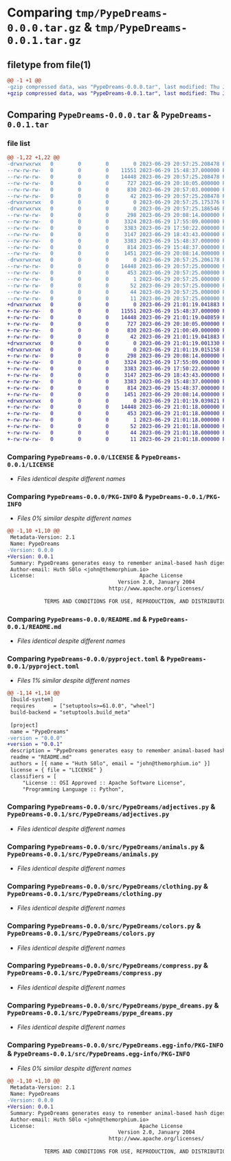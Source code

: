# Comparing `tmp/PypeDreams-0.0.0.tar.gz` & `tmp/PypeDreams-0.0.1.tar.gz`

## filetype from file(1)

```diff
@@ -1 +1 @@
-gzip compressed data, was "PypeDreams-0.0.0.tar", last modified: Thu Jun 29 20:57:25 2023, max compression
+gzip compressed data, was "PypeDreams-0.0.1.tar", last modified: Thu Jun 29 21:01:19 2023, max compression
```

## Comparing `PypeDreams-0.0.0.tar` & `PypeDreams-0.0.1.tar`

### file list

```diff
@@ -1,22 +1,22 @@
-drwxrwxrwx   0        0        0        0 2023-06-29 20:57:25.208478 PypeDreams-0.0.0/
--rw-rw-rw-   0        0        0    11551 2023-06-29 15:48:37.000000 PypeDreams-0.0.0/LICENSE
--rw-rw-rw-   0        0        0    14448 2023-06-29 20:57:25.208478 PypeDreams-0.0.0/PKG-INFO
--rw-rw-rw-   0        0        0      727 2023-06-29 20:10:05.000000 PypeDreams-0.0.0/README.md
--rw-rw-rw-   0        0        0      830 2023-06-29 20:57:03.000000 PypeDreams-0.0.0/pyproject.toml
--rw-rw-rw-   0        0        0       42 2023-06-29 20:57:25.208478 PypeDreams-0.0.0/setup.cfg
-drwxrwxrwx   0        0        0        0 2023-06-29 20:57:25.175376 PypeDreams-0.0.0/src/
-drwxrwxrwx   0        0        0        0 2023-06-29 20:57:25.186546 PypeDreams-0.0.0/src/PypeDreams/
--rw-rw-rw-   0        0        0      298 2023-06-29 20:08:14.000000 PypeDreams-0.0.0/src/PypeDreams/__init__.py
--rw-rw-rw-   0        0        0     3324 2023-06-29 17:55:09.000000 PypeDreams-0.0.0/src/PypeDreams/adjectives.py
--rw-rw-rw-   0        0        0     3383 2023-06-29 17:50:22.000000 PypeDreams-0.0.0/src/PypeDreams/animals.py
--rw-rw-rw-   0        0        0     3147 2023-06-29 18:43:43.000000 PypeDreams-0.0.0/src/PypeDreams/clothing.py
--rw-rw-rw-   0        0        0     3383 2023-06-29 15:48:37.000000 PypeDreams-0.0.0/src/PypeDreams/colors.py
--rw-rw-rw-   0        0        0      814 2023-06-29 15:48:37.000000 PypeDreams-0.0.0/src/PypeDreams/compress.py
--rw-rw-rw-   0        0        0     1451 2023-06-29 20:08:14.000000 PypeDreams-0.0.0/src/PypeDreams/pype_dreams.py
-drwxrwxrwx   0        0        0        0 2023-06-29 20:57:25.206178 PypeDreams-0.0.0/src/PypeDreams.egg-info/
--rw-rw-rw-   0        0        0    14448 2023-06-29 20:57:25.000000 PypeDreams-0.0.0/src/PypeDreams.egg-info/PKG-INFO
--rw-rw-rw-   0        0        0      453 2023-06-29 20:57:25.000000 PypeDreams-0.0.0/src/PypeDreams.egg-info/SOURCES.txt
--rw-rw-rw-   0        0        0        1 2023-06-29 20:57:25.000000 PypeDreams-0.0.0/src/PypeDreams.egg-info/dependency_links.txt
--rw-rw-rw-   0        0        0       52 2023-06-29 20:57:25.000000 PypeDreams-0.0.0/src/PypeDreams.egg-info/entry_points.txt
--rw-rw-rw-   0        0        0       44 2023-06-29 20:57:25.000000 PypeDreams-0.0.0/src/PypeDreams.egg-info/requires.txt
--rw-rw-rw-   0        0        0       11 2023-06-29 20:57:25.000000 PypeDreams-0.0.0/src/PypeDreams.egg-info/top_level.txt
+drwxrwxrwx   0        0        0        0 2023-06-29 21:01:19.041883 PypeDreams-0.0.1/
+-rw-rw-rw-   0        0        0    11551 2023-06-29 15:48:37.000000 PypeDreams-0.0.1/LICENSE
+-rw-rw-rw-   0        0        0    14448 2023-06-29 21:01:19.040859 PypeDreams-0.0.1/PKG-INFO
+-rw-rw-rw-   0        0        0      727 2023-06-29 20:10:05.000000 PypeDreams-0.0.1/README.md
+-rw-rw-rw-   0        0        0      830 2023-06-29 21:00:49.000000 PypeDreams-0.0.1/pyproject.toml
+-rw-rw-rw-   0        0        0       42 2023-06-29 21:01:19.041883 PypeDreams-0.0.1/setup.cfg
+drwxrwxrwx   0        0        0        0 2023-06-29 21:01:19.001330 PypeDreams-0.0.1/src/
+drwxrwxrwx   0        0        0        0 2023-06-29 21:01:19.015158 PypeDreams-0.0.1/src/PypeDreams/
+-rw-rw-rw-   0        0        0      298 2023-06-29 20:08:14.000000 PypeDreams-0.0.1/src/PypeDreams/__init__.py
+-rw-rw-rw-   0        0        0     3324 2023-06-29 17:55:09.000000 PypeDreams-0.0.1/src/PypeDreams/adjectives.py
+-rw-rw-rw-   0        0        0     3383 2023-06-29 17:50:22.000000 PypeDreams-0.0.1/src/PypeDreams/animals.py
+-rw-rw-rw-   0        0        0     3147 2023-06-29 18:43:43.000000 PypeDreams-0.0.1/src/PypeDreams/clothing.py
+-rw-rw-rw-   0        0        0     3383 2023-06-29 15:48:37.000000 PypeDreams-0.0.1/src/PypeDreams/colors.py
+-rw-rw-rw-   0        0        0      814 2023-06-29 15:48:37.000000 PypeDreams-0.0.1/src/PypeDreams/compress.py
+-rw-rw-rw-   0        0        0     1451 2023-06-29 20:08:14.000000 PypeDreams-0.0.1/src/PypeDreams/pype_dreams.py
+drwxrwxrwx   0        0        0        0 2023-06-29 21:01:19.039821 PypeDreams-0.0.1/src/PypeDreams.egg-info/
+-rw-rw-rw-   0        0        0    14448 2023-06-29 21:01:18.000000 PypeDreams-0.0.1/src/PypeDreams.egg-info/PKG-INFO
+-rw-rw-rw-   0        0        0      453 2023-06-29 21:01:18.000000 PypeDreams-0.0.1/src/PypeDreams.egg-info/SOURCES.txt
+-rw-rw-rw-   0        0        0        1 2023-06-29 21:01:18.000000 PypeDreams-0.0.1/src/PypeDreams.egg-info/dependency_links.txt
+-rw-rw-rw-   0        0        0       52 2023-06-29 21:01:18.000000 PypeDreams-0.0.1/src/PypeDreams.egg-info/entry_points.txt
+-rw-rw-rw-   0        0        0       44 2023-06-29 21:01:18.000000 PypeDreams-0.0.1/src/PypeDreams.egg-info/requires.txt
+-rw-rw-rw-   0        0        0       11 2023-06-29 21:01:18.000000 PypeDreams-0.0.1/src/PypeDreams.egg-info/top_level.txt
```

### Comparing `PypeDreams-0.0.0/LICENSE` & `PypeDreams-0.0.1/LICENSE`

 * *Files identical despite different names*

### Comparing `PypeDreams-0.0.0/PKG-INFO` & `PypeDreams-0.0.1/PKG-INFO`

 * *Files 0% similar despite different names*

```diff
@@ -1,10 +1,10 @@
 Metadata-Version: 2.1
 Name: PypeDreams
-Version: 0.0.0
+Version: 0.0.1
 Summary: PypeDreams generates easy to remember animal-based hash digests
 Author-email: Huth S0lo <john@themorphium.io>
 License:                                  Apache License
                                    Version 2.0, January 2004
                                 http://www.apache.org/licenses/
         
            TERMS AND CONDITIONS FOR USE, REPRODUCTION, AND DISTRIBUTION
```

### Comparing `PypeDreams-0.0.0/README.md` & `PypeDreams-0.0.1/README.md`

 * *Files identical despite different names*

### Comparing `PypeDreams-0.0.0/pyproject.toml` & `PypeDreams-0.0.1/pyproject.toml`

 * *Files 1% similar despite different names*

```diff
@@ -1,14 +1,14 @@
 [build-system]
 requires      = ["setuptools>=61.0.0", "wheel"]
 build-backend = "setuptools.build_meta"
 
 [project]
 name = "PypeDreams"
-version = "0.0.0"
+version = "0.0.1"
 description = "PypeDreams generates easy to remember animal-based hash digests"
 readme = "README.md"
 authors = [{ name = "Huth S0lo", email = "john@themorphium.io" }]
 license = { file = "LICENSE" }
 classifiers = [
     "License :: OSI Approved :: Apache Software License",
     "Programming Language :: Python",
```

### Comparing `PypeDreams-0.0.0/src/PypeDreams/adjectives.py` & `PypeDreams-0.0.1/src/PypeDreams/adjectives.py`

 * *Files identical despite different names*

### Comparing `PypeDreams-0.0.0/src/PypeDreams/animals.py` & `PypeDreams-0.0.1/src/PypeDreams/animals.py`

 * *Files identical despite different names*

### Comparing `PypeDreams-0.0.0/src/PypeDreams/clothing.py` & `PypeDreams-0.0.1/src/PypeDreams/clothing.py`

 * *Files identical despite different names*

### Comparing `PypeDreams-0.0.0/src/PypeDreams/colors.py` & `PypeDreams-0.0.1/src/PypeDreams/colors.py`

 * *Files identical despite different names*

### Comparing `PypeDreams-0.0.0/src/PypeDreams/compress.py` & `PypeDreams-0.0.1/src/PypeDreams/compress.py`

 * *Files identical despite different names*

### Comparing `PypeDreams-0.0.0/src/PypeDreams/pype_dreams.py` & `PypeDreams-0.0.1/src/PypeDreams/pype_dreams.py`

 * *Files identical despite different names*

### Comparing `PypeDreams-0.0.0/src/PypeDreams.egg-info/PKG-INFO` & `PypeDreams-0.0.1/src/PypeDreams.egg-info/PKG-INFO`

 * *Files 0% similar despite different names*

```diff
@@ -1,10 +1,10 @@
 Metadata-Version: 2.1
 Name: PypeDreams
-Version: 0.0.0
+Version: 0.0.1
 Summary: PypeDreams generates easy to remember animal-based hash digests
 Author-email: Huth S0lo <john@themorphium.io>
 License:                                  Apache License
                                    Version 2.0, January 2004
                                 http://www.apache.org/licenses/
         
            TERMS AND CONDITIONS FOR USE, REPRODUCTION, AND DISTRIBUTION
```

